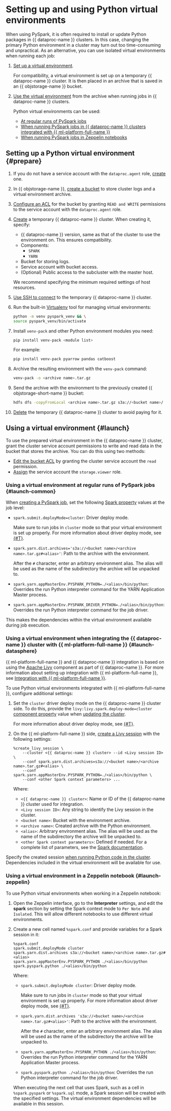 # Setting up and using Python virtual environments

When using PySpark, it is often required to install or update Python packages in {{ dataproc-name }} clusters. In this case, changing the primary Python environment in a cluster may turn out too time-consuming and unpractical. As an alternative, you can use isolated virtual environments when running each job:

1. [Set up a virtual environment](#prepare).

   For compatibility, a virtual environment is set up on a temporary {{ dataproc-name }} cluster. It is then placed in an archive that is saved in an {{ objstorage-name }} bucket.

1. [Use the virtual environment](#launch) from the archive when running jobs in {{ dataproc-name }} clusters.

   Python virtual environments can be used:

   * [At regular runs of PySpark jobs](#launch-common)
   * [When running PySpark jobs in {{ dataproc-name }} clusters integrated with {{ ml-platform-full-name }}](#launch-datasphere)
   * [When running PySpark jobs in Zeppelin notebooks](#launch-zeppelin)

## Setting up a Python virtual environment {#prepare}

1. If you do not have a service account with the `dataproc.agent` role, [create](../../iam/operations/sa/create.md) one.
1. In {{ objstorage-name }}, [create a bucket](../../storage/operations/buckets/create.md) to store cluster logs and a virtual environment archive.
1. [Configure an ACL](../../storage/operations/buckets/edit-acl.md) for the bucket by granting `READ and WRITE` permissions to the service account with the `dataproc.agent` role.
1. [Create](./cluster-create.md) a temporary {{ dataproc-name }} cluster. When creating it, specify:

   * {{ dataproc-name }} version, same as that of the cluster to use the environment on. This ensures compatibility.
   * Components:
      * `SPARK`
      * `YARN`
   * Bucket for storing logs.
   * Service account with bucket access.
   * (Optional) Public access to the subcluster with the master host.

   We recommend specifying the minimum required settings of host resources.

1. [Use SSH to connect](./connect.md#data-proc-ssh) to the temporary {{ dataproc-name }} cluster.
1. Run the built-in [Virtualenv](https://spark.apache.org/docs/latest/api/python/user_guide/python_packaging.html#using-virtualenv) tool for managing virtual environments:

   ```bash
   python -m venv pyspark_venv && \
   source pyspark_venv/bin/activate
   ```

1. Install `venv-pack` and other Python environment modules you need:

   ```bash
   pip install venv-pack <module list>
   ```

   For example:

   ```bash
   pip install venv-pack pyarrow pandas catboost
   ```

1. Archive the resulting environment with the `venv-pack` command:

   ```bash
   venv-pack -o <archive name>.tar.gz
   ```

1. Send the archive with the environment to the previously created {{ objstorage-short-name }} bucket:

   ```bash
   hdfs dfs -copyFromLocal <archive name>.tar.gz s3a://<bucket name>/
   ```

1. [Delete](./cluster-delete.md) the temporary {{ dataproc-name }} cluster to avoid paying for it.

## Using a virtual environment {#launch}

To use the prepared virtual environment in the {{ dataproc-name }} cluster, grant the cluster service account permissions to write and read data in the bucket that stores the archive. You can do this using two methods:

* [Edit the bucket ACL](../../storage/operations/objects/edit-acl.md) by granting the cluster service account the `read` permission.
* [Assign](../../iam/operations/roles/grant.md#access-to-sa) the service account the `storage.viewer` role.

### Using a virtual environment at regular runs of PySpark jobs {#launch-common}

When [creating a PySpark job](https://cloud.yandex.ru/docs/data-proc/operations/jobs-pyspark#create), set the following [Spark property](https://spark.apache.org/docs/latest/configuration.html) values at the job level:

* `spark.submit.deployMode=cluster`: Driver deploy mode.

   Make sure to run jobs in `cluster` mode so that your virtual environment is set up properly. For more information about driver deploy mode, see [{#T}](../concepts/spark-sql.md#resource-management).

* `spark.yarn.dist.archives='s3a://<bucket name>/<archive name>.tar.gz#<alias>'`: Path to the archive with the environment.

   After the `#` character, enter an arbitrary environment alias. The alias will be used as the name of the subdirectory the archive will be unpacked to.

* `spark.yarn.appMasterEnv.PYSPARK_PYTHON=./<alias>/bin/python`: Overrides the run Python interpreter command for the YARN Application Master process.
* `spark.yarn.appMasterEnv.PYSPARK_DRIVER_PYTHON=./<alias>/bin/python`: Overrides the run Python interpreter command for the job driver.

This makes the dependencies within the virtual environment available during job execution.

### Using a virtual environment when integrating the {{ dataproc-name }} cluster with {{ ml-platform-full-name }} {#launch-datasphere}

{{ ml-platform-full-name }} and {{ dataproc-name }} integration is based on using the [Apache Livy](https://livy.apache.org/) component as part of {{ dataproc-name }}. For more information about setting up integration with {{ ml-platform-full-name }}, see [Integration with {{ ml-platform-full-name }}](../tutorials/datasphere-integration.md).

To use Python virtual environments integrated with {{ ml-platform-full-name }}, configure additional settings:

1. Set the `cluster` driver deploy mode on the {{ dataproc-name }} cluster side. To do this, provide the `livy:livy.spark.deploy-mode=cluster` [component property](../concepts/settings-list.md) value when [updating the cluster](./cluster-update.md).

   For more information about driver deploy mode, see [{#T}](../concepts/spark-sql.md#resource-management).

1. On the {{ ml-platform-full-name }} side, [create a Livy session](../../datasphere/concepts/data-proc.md#session) with the following settings:

   ```livy
   %create_livy_session \
       --cluster <{{ dataproc-name }} cluster> --id <Livy session ID> \
       --conf spark.yarn.dist.archives=s3a://<bucket name>/<archive name>.tar.gz#<alias> \
       --conf spark.yarn.appMasterEnv.PYSPARK_PYTHON=./<alias>/bin/python \
       --conf <other Spark context parameters> ...
   ```

   Where:

   * `<{{ dataproc-name }} cluster>`: Name or ID of the {{ dataproc-name }} cluster used for integration.
   * `<Livy session ID>`: Any string to identify the Livy session in the cluster.
   * `<bucket name>`: Bucket with the environment archive.
   * `<archive name>`: Created archive with the Python environment.
   * `<alias>`: Arbitrary environment alias. The alias will be used as the name of the subdirectory the archive will be unpacked to.
   * `<other Spark context parameters>`: Defined if needed. For a complete list of parameters, see the [Spark documentation](https://spark.apache.org/docs/latest/configuration.html#available-properties).

Specify the created session [when running Python code in the cluster](../../datasphere/concepts/data-proc.md#run-code). Dependencies included in the virtual environment will be available for use.

### Using a virtual environment in a Zeppelin notebook {#launch-zeppelin}

To use Python virtual environments when working in a Zeppelin notebook:

1. Open the Zeppelin interface, go to the **Interpreter** settings, and edit the **spark** section by setting the Spark context mode to `Per Note` and `Isolated`. This will allow different notebooks to use different virtual environments.
1. Create a new cell named `%spark.conf` and provide variables for a Spark session in it:

   ```spark
   %spark.conf
   spark.submit.deployMode cluster
   spark.yarn.dist.archives s3a://<bucket name>/<archive name>.tar.gz#<alias>
   spark.yarn.appMasterEnv.PYSPARK_PYTHON ./<alias>/bin/python
   spark.pyspark.python ./<alias>/bin/python
   ```

   Where:

   * `spark.submit.deployMode cluster`: Driver deploy mode.

      Make sure to run jobs in `cluster` mode so that your virtual environment is set up properly. For more information about driver deploy mode, see [{#T}](../concepts/spark-sql.md#resource-management).

   * `spark.yarn.dist.archives 's3a://<bucket name>/<archive name>.tar.gz#<alias>'`: Path to the archive with the environment.

      After the `#` character, enter an arbitrary environment alias. The alias will be used as the name of the subdirectory the archive will be unpacked to.

   * `spark.yarn.appMasterEnv.PYSPARK_PYTHON ./<alias>/bin/python`: Overrides the run Python interpreter command for the YARN Application Master process.
   * `spark.pyspark.python ./<alias>/bin/python`: Overrides the run Python interpreter command for the job driver.

   When executing the next cell that uses Spark, such as a cell in `%spark.pyspark` or `%spark.sql` mode, a Spark session will be created with the specified settings. The virtual environment dependencies will be available in this session.
